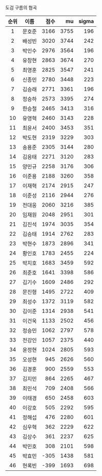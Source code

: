 도검 구름의 협곡

| 순위 | 이름 | 점수 | mu | sigma |
|:---:|:---:|---:|---:|---:|
| 1 | 문호준 | 3166 | 3755 | 196 |
| 2 | 배성빈 | 3020 | 3744 | 242 |
| 3 | 박인수 | 2976 | 3564 | 196 |
| 4 | 유창현 | 2863 | 3674 | 270 |
| 5 | 최영훈 | 2825 | 3547 | 241 |
| 6 | 신종민 | 2780 | 3448 | 223 |
| 7 | 김승래 | 2771 | 3361 | 196 |
| 8 | 정승하 | 2573 | 3395 | 274 |
| 9 | 한승철 | 2465 | 3413 | 316 |
| 10 | 유영혁 | 2460 | 3143 | 228 |
| 11 | 최윤서 | 2400 | 3453 | 351 |
| 12 | 박도현 | 2319 | 3229 | 303 |
| 13 | 송용준 | 2305 | 3144 | 280 |
| 14 | 김응태 | 2271 | 3120 | 283 |
| 15 | 양민규 | 2258 | 3176 | 306 |
| 16 | 이준용 | 2188 | 3260 | 358 |
| 17 | 이재혁 | 2174 | 2915 | 247 |
| 18 | 이준성 | 2116 | 2944 | 276 |
| 19 | 전대웅 | 2060 | 3216 | 385 |
| 20 | 임재원 | 2048 | 2951 | 301 |
| 21 | 김진석 | 1974 | 3035 | 354 |
| 22 | 김승태 | 1914 | 2762 | 283 |
| 23 | 박현수 | 1873 | 2896 | 341 |
| 24 | 황인호 | 1783 | 2455 | 224 |
| 25 | 박지호 | 1683 | 3459 | 592 |
| 26 | 최준호 | 1641 | 3398 | 586 |
| 27 | 김기수 | 1609 | 2486 | 292 |
| 28 | 문진형 | 1495 | 2722 | 409 |
| 29 | 최성수 | 1372 | 3119 | 582 |
| 30 | 김이준 | 1314 | 2938 | 541 |
| 31 | 이건욱 | 1133 | 2502 | 456 |
| 32 | 정승민 | 1062 | 2797 | 578 |
| 33 | 전강인 | 1057 | 2375 | 440 |
| 34 | 윤정현 | 1024 | 2805 | 593 |
| 35 | 오성현 | 945 | 2626 | 560 |
| 36 | 김경훈 | 900 | 2559 | 553 |
| 37 | 김지민 | 864 | 2265 | 467 |
| 38 | 최민석 | 709 | 2408 | 566 |
| 39 | 이태경 | 650 | 2458 | 603 |
| 40 | 이강호 | 505 | 2292 | 595 |
| 41 | 정해섭 | 476 | 2280 | 601 |
| 42 | 심우혁 | 362 | 2229 | 622 |
| 43 | 김상수 | 361 | 2237 | 625 |
| 44 | 박민호 | 308 | 2101 | 598 |
| 45 | 박효민 | -305 | 1438 | 581 |
| 46 | 현록빈 | -399 | 1693 | 698 |
